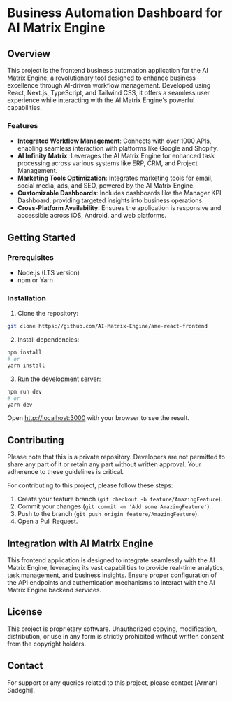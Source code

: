 # Business Automation Dashboard for AI Matrix Engine

## Overview

This project is the frontend business automation application for the AI Matrix Engine, a revolutionary tool designed to enhance business excellence through AI-driven workflow management. Developed using React, Next.js, TypeScript, and Tailwind CSS, it offers a seamless user experience while interacting with the AI Matrix Engine's powerful capabilities.

### Features

- **Integrated Workflow Management**: Connects with over 1000 APIs, enabling seamless interaction with platforms like Google and Shopify.
- **AI Infinity Matrix**: Leverages the AI Matrix Engine for enhanced task processing across various systems like ERP, CRM, and Project Management.
- **Marketing Tools Optimization**: Integrates marketing tools for email, social media, ads, and SEO, powered by the AI Matrix Engine.
- **Customizable Dashboards**: Includes dashboards like the Manager KPI Dashboard, providing targeted insights into business operations.
- **Cross-Platform Availability**: Ensures the application is responsive and accessible across iOS, Android, and web platforms.

## Getting Started

### Prerequisites

- Node.js (LTS version)
- npm or Yarn

### Installation

1. Clone the repository:

```bash
git clone https://github.com/AI-Matrix-Engine/ame-react-frontend
```

2. Install dependencies:

```bash
npm install
# or
yarn install
```

3. Run the development server:

```bash
npm run dev
# or
yarn dev
```

Open [http://localhost:3000](http://localhost:3000) with your browser to see the result.

## Contributing

Please note that this is a private repository. Developers are not permitted to share any part of it or retain any part without written approval. Your adherence to these guidelines is critical.

For contributing to this project, please follow these steps:

1. Create your feature branch (`git checkout -b feature/AmazingFeature`).
2. Commit your changes (`git commit -m 'Add some AmazingFeature'`).
3. Push to the branch (`git push origin feature/AmazingFeature`).
4. Open a Pull Request.

## Integration with AI Matrix Engine

This frontend application is designed to integrate seamlessly with the AI Matrix Engine, leveraging its vast capabilities to provide real-time analytics, task management, and business insights. Ensure proper configuration of the API endpoints and authentication mechanisms to interact with the AI Matrix Engine backend services.

## License

This project is proprietary software. Unauthorized copying, modification, distribution, or use in any form is strictly prohibited without written consent from the copyright holders.

## Contact

For support or any queries related to this project, please contact [Armani Sadeghi].
